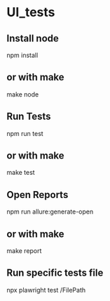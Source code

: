 # UI_tests

## Install node
npm install
## or with make 
make node
## Run Tests
npm run test 
## or with make 
make test

## Open Reports
npm run allure:generate-open
## or with make 
make report

## Run specific tests file 
npx plawright test /FilePath

